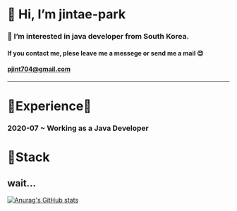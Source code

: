 # 👋 Hi, I’m jintae-park
### 👀 I’m interested in java developer from South Korea.

#### If you contact me, plese leave me a messege or send me a mail 😊
#### pjint704@gmail.com
----------------------------------------------------------
# 🌟Experience🌟
### 2020-07 ~ Working as a Java Developer

# 🥇Stack
## wait...

[![Anurag's GitHub stats](https://github-readme-stats.vercel.app/api?username=pjt-tech)](https://github.com/anuraghazra/github-readme-stats)



<!---
pjt-tech/pjt-tech is a ✨ special ✨ repository because its `README.md` (this file) appears on your GitHub profile.
You can click the Preview link to take a look at your changes.
--->
